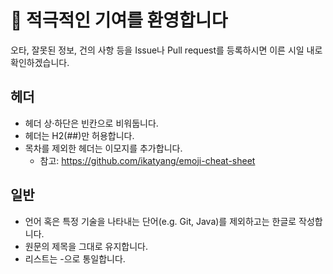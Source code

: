 
# :tada: 적극적인 기여를 환영합니다

오타, 잘못된 정보, 건의 사항 등을 Issue나 Pull request를 등록하시면 이른 시일 내로 확인하겠습니다. 

## 헤더

- 헤더 상·하단은 빈칸으로 비워둡니다.
- 헤더는 H2(##)만 허용합니다.
- 목차를 제외한 헤더는 이모지를 추가합니다. 
    - 참고: https://github.com/ikatyang/emoji-cheat-sheet

## 일반

- 언어 혹은 특정 기술을 나타내는 단어(e.g. Git, Java)를 제외하고는 한글로 작성합니다.
- 원문의 제목을 그대로 유지합니다.
- 리스트는 -으로 통일합니다. 
